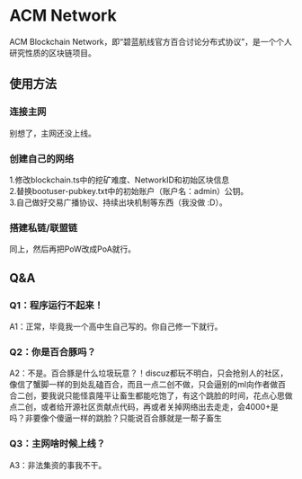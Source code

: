 # ACM Network
ACM Blockchain Network，即“碧蓝航线官方百合讨论分布式协议”，是一个个人研究性质的区块链项目。
## 使用方法
### 连接主网
别想了，主网还没上线。
### 创建自己的网络
1.修改blockchain.ts中的挖矿难度、NetworkID和初始区块信息\
2.替换bootuser-pubkey.txt中的初始账户（账户名：admin）公钥。\
3.自己做好交易广播协议、持续出块机制等东西（我没做 :D）。
### 搭建私链/联盟链
同上，然后再把PoW改成PoA就行。
## Q&A
### Q1：程序运行不起来！
A1：正常，毕竟我一个高中生自己写的。你自己修一下就行。
### Q2：你是百合豚吗？
A2：不是。百合豚是什么垃圾玩意？！discuz都玩不明白，只会抢别人的社区，像信了蟹脚一样的到处乱磕百合，而且一点二创不做，只会逼别的ml向作者做百合二创，要我说只能怪袁隆平让畜生都能吃饱了，有这个跳脸的时间，花点心思做点二创，或者给开源社区贡献点代码，再或者关掉网络出去走走，会4000+是吗？非要像个傻逼一样的跳脸？只能说百合豚就是一帮子畜生
### Q3：主网啥时候上线？
A3：非法集资的事我不干。
